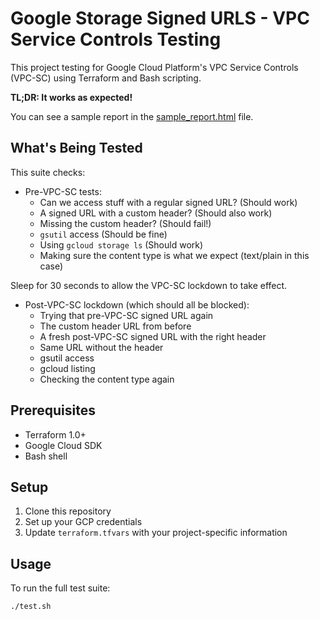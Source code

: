 # Google Storage Signed URLS - VPC Service Controls Testing

This project testing for Google Cloud Platform's VPC Service Controls (VPC-SC) using Terraform and Bash scripting.

**TL;DR: It works as expected!**

You can see a sample report in the [sample_report.html](https://html-preview.github.io/?url=https://github.com/Daviey/GS-Signed_URLS-VPC-SC-test/blob/main/sample_report.html) file.

## What's Being Tested

This suite checks:

- Pre-VPC-SC tests:
  - Can we access stuff with a regular signed URL? (Should work)
  - A signed URL with a custom header? (Should also work)
  - Missing the custom header? (Should fail!)
  - `gsutil` access (Should be fine)
  - Using `gcloud storage ls` (Should work)
  - Making sure the content type is what we expect (text/plain in this case)

Sleep for 30 seconds to allow the VPC-SC lockdown to take effect.

- Post-VPC-SC lockdown (which should all be blocked):
  - Trying that pre-VPC-SC signed URL again
  - The custom header URL from before
  - A fresh post-VPC-SC signed URL with the right header
  - Same URL without the header
  - gsutil access
  - gcloud listing
  - Checking the content type again

## Prerequisites

- Terraform 1.0+
- Google Cloud SDK
- Bash shell

## Setup

1. Clone this repository
2. Set up your GCP credentials
3. Update `terraform.tfvars` with your project-specific information

## Usage

To run the full test suite:

```bash
./test.sh
